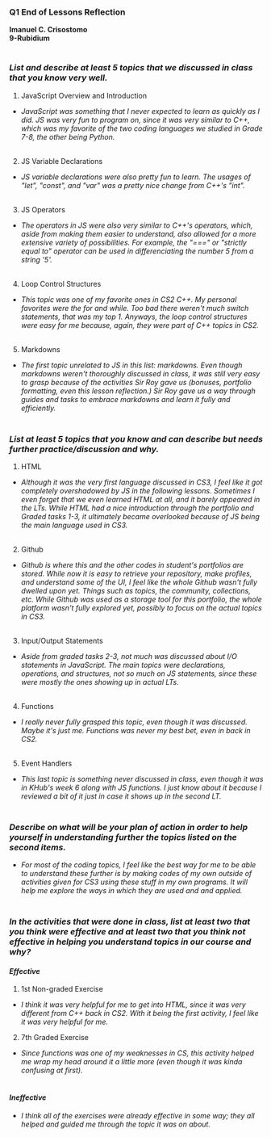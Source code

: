 ### Q1 End of Lessons Reflection
**Imanuel C. Crisostomo** <br>
**9-Rubidium** <br> <br>

### *List and describe at least 5 topics that we discussed in class that you know very well.* <br>
1. JavaScript Overview and Introduction
- *JavaScript was something that I never expected to learn as quickly as I did. JS was very fun to program on, since it was very similar to C++, which was my favorite of the two coding languages we studied in Grade 7-8, the other being Python.* 
<br></br>

2. JS Variable Declarations
- *JS variable declarations were also pretty fun to learn. The usages of "let", "const", and "var" was a pretty nice change from C++'s "int".* 
<br></br>

3. JS Operators
- *The operators in JS were also very similar to C++'s operators, which, aside from making them easier to understand, also allowed for a more extensive variety of possibilities. For example, the "===" or "strictly equal to" operator can be used in differenciating the number 5 from a string '5'.*
<br></br>

4. Loop Control Structures
- *This topic was one of my favorite ones in CS2 C++. My personal favorites were the for and while. Too bad there weren't much switch statements, that was my top 1. Anyways, the loop control structures were easy for me because, again, they were part of C++ topics in CS2.*
<br></br>

5. Markdowns
- *The first topic unrelated to JS in this list: markdowns. Even though markdowns weren't thoroughly discussed in class, it was still very easy to grasp because of the activities Sir Roy gave us (bonuses, portfolio formatting, even this lesson reflection.) Sir Roy gave us a way through guides and tasks to embrace markdowns and learn it fully and efficiently.*


### <br> *List at least 5 topics that you know and can describe but needs further practice/discussion and why.* </br>
1. HTML
- *Although it was the very first language discussed in CS3, I feel like it got completely overshadowed by JS in the following lessons. Sometimes I even forget that we even learned HTML at all, and it barely appeared in the LTs. While HTML had a nice introduction through the portfolio and Graded tasks 1-3, it ultimately became overlooked because of JS being the main language used in CS3.*
<br></br>

2. Github
- *Github is where this and the other codes in student's portfolios are stored. While now it is easy to retrieve your repository, make profiles, and understand some of the UI, I feel like the whole Github wasn't fully dwelled upon yet. Things such as topics, the community, collections, etc. While Github was used as a storage tool for this portfolio, the whole platform wasn't fully explored yet, possibly to focus on the actual topics in CS3.*
<br></br>   

3. Input/Output Statements
- *Aside from graded tasks 2-3, not much was discussed about I/O statements in JavaScript. The main topics were declarations, operations, and structures, not so much on JS statements, since these were mostly the ones showing up in actual LTs.*
<br></br>

4. Functions
- *I really never fully grasped this topic, even though it was discussed. Maybe it's just me. Functions was never my best bet, even in back in CS2.*
<br></br>

5. Event Handlers
- *This last topic is something never discussed in class, even though it was in KHub's week 6 along with JS functions. I just know about it because I reviewed a bit of it just in case it shows up in the second LT.*

### <br> *Describe on what will be your plan of action in order to help yourself in understanding further the topics listed on the second items.* </br>

- *For most of the coding topics, I feel like the best way for me to be able to understand these further is by making codes of my own outside of activities given for CS3 using these stuff in my own programs. It will help me explore the ways in which they are used and and applied.*

### <br> *In the activities that were done in class, list at least two that you think were effective and at least two that you think not effective in helping you understand topics in our course and why?* </br>

#### *Effective*
1. 1st Non-graded Exercise
- *I think it was very helpful for me to get into HTML, since it was very different from C++ back in CS2. With it being the first activity, I feel like it was very helpful for me.*
2. 7th Graded Exercise
- *Since functions was one of my weaknesses in CS, this activity helped me wrap my head around it a little more (even though it was kinda confusing at first).*
<br></br>

#### *Ineffective*
- *I think all of the exercises were already effective in some way; they all helped and guided me through the topic it was on about.*

